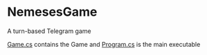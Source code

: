 # NemesesGame
A turn-based Telegram game

[Game.cs](/ConsoleAppllication2/ConsoleApplication2/Game.cs) contains the Game
and [Program.cs](NemesesGame/ConsoleAppllication2/ConsoleApplication2/Program.cs) is the main executable
